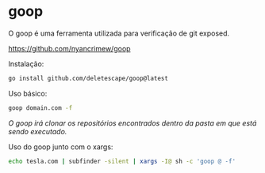 # goop

O goop é uma ferramenta utilizada para verificação de git exposed.

<https://github.com/nyancrimew/goop>

Instalação:

```bash
go install github.com/deletescape/goop@latest
```

Uso básico:

```bash
goop domain.com -f
```

*O goop irá clonar os repositórios encontrados dentro da pasta em que está sendo executado.*

Uso do goop junto com o xargs:

```bash
echo tesla.com | subfinder -silent | xargs -I@ sh -c 'goop @ -f'
```

